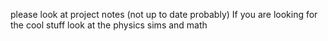 please look at project notes (not up to date probably)
If you are looking for the cool stuff look at the physics sims and math
